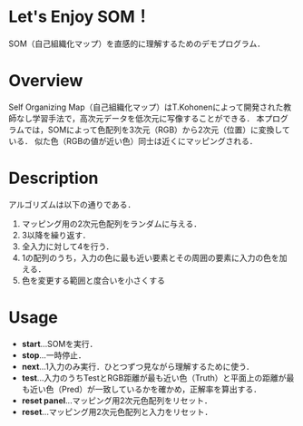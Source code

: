# Let's Enjoy SOM！
SOM（自己組織化マップ）を直感的に理解するためのデモプログラム．

# Overview
Self Organizing Map（自己組織化マップ）はT.Kohonenによって開発された教師なし学習手法で，高次元データを低次元に写像することができる．
本プログラムでは，SOMによって色配列を3次元（RGB）から2次元（位置）に変換している．
似た色（RGBの値が近い色）同士は近くにマッピングされる．

# Description
アルゴリズムは以下の通りである．
1. マッピング用の2次元色配列をランダムに与える．
2. 3以降を繰り返す．
3. 全入力に対して4を行う．
4. 1の配列のうち，入力の色に最も近い要素とその周囲の要素に入力の色を加える．
5. 色を変更する範囲と度合いを小さくする

# Usage
 - **start**...SOMを実行．
 - **stop**...一時停止．
 - **next**...1入力のみ実行．ひとつずつ見ながら理解するために使う．
 - **test**...入力のうちTestとRGB距離が最も近い色（Truth）と平面上の距離が最も近い色（Pred）が一致しているかを確かめ，正解率を算出する．
 - **reset panel**...マッピング用2次元色配列をリセット．
 - **reset**...マッピング用2次元色配列と入力をリセット．
